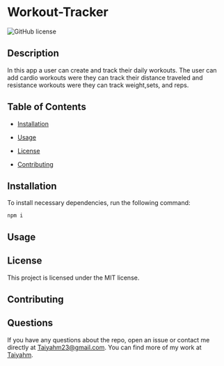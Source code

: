 # Workout-Tracker
![GitHub license](https://img.shields.io/badge/license-MIT-blue.svg)

## Description

In this app a user can create and track their daily workouts. The user can add cardio workouts were they can track their distance traveled and resistance workouts were they can track weight,sets, and reps. 

## Table of Contents 

* [Installation](#installation)

* [Usage](#usage)

* [License](#license)

* [Contributing](#contributing)

## Installation

To install necessary dependencies, run the following command:

```
npm i
```

## Usage



## License

This project is licensed under the MIT license.
  
## Contributing


## Questions

If you have any questions about the repo, open an issue or contact me directly at Taiyahm23@gmail.com. You can find more of my work at [Taiyahm](https://github.com/Taiyahm/).



